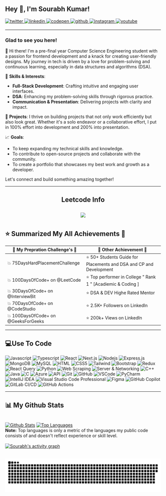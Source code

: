 ## Hey 👋, I'm Sourabh Kumar!

<a href="https://twitter.com/_sourabhhh_" target="_blank">
  <img src="https://img.shields.io/badge/twitter-%2300acee.svg?&style=for-the-badge&logo=twitter&logoColor=white" alt="twitter" style="margin-bottom: 5px;" />
</a>
<a href="https://www.linkedin.com/in/sourabh-kumar-mahuvar-b62404253/" target="_blank">
  <img src="https://img.shields.io/badge/linkedin-%231E77B5.svg?&style=for-the-badge&logo=linkedin&logoColor=white" alt="linkedin" style="margin-bottom: 5px;" />
</a>
<a href="https://codepen.io/Sourabh-Kumar-mahuvar" target="_blank">
  <img src="https://img.shields.io/badge/codepen-%23131417.svg?&style=for-the-badge&logo=codepen&logoColor=white" alt="codepen" style="margin-bottom: 5px;" />
</a>
<a href="https://github.com/Sourabhkumar077" target="_blank">
  <img src="https://img.shields.io/badge/github-%2324292e.svg?&style=for-the-badge&logo=github&logoColor=white" alt="github" style="margin-bottom: 5px;" />
</a>
<a href="https://instagram.com/_sourabhhh._" target="_blank">
  <img src="https://img.shields.io/badge/instagram-%23000000.svg?&style=for-the-badge&logo=instagram&logoColor=white" alt="instagram" style="margin-bottom: 5px;" />
</a>
<a href="https://www.youtube.com/@sourabhmahuvar7166" target="_blank">
  <img src="https://img.shields.io/badge/youtube-%23EE4831.svg?&style=for-the-badge&logo=youtube&logoColor=white" alt="youtube" style="margin-bottom: 5px;" />
</a>

---

### Glad to see you here!  

👋 Hi there! I'm a pre-final year Computer Science Engineering student with a passion for frontend development and a knack for creating user-friendly designs. My journey in tech is driven by a love for problem-solving and continuous learning, especially in data structures and algorithms (DSA).

🌟 **Skills & Interests**:
- **Full-Stack Development**: Crafting intuitive and engaging user interfaces.
- **DSA**: Enhancing my problem-solving skills through rigorous practice.
- **Communication & Presentation**: Delivering projects with clarity and impact.

💼 **Projects**:
I thrive on building projects that not only work efficiently but also look great. Whether it's a solo endeavor or a collaborative effort, I put in 100% effort into development and 200% into presentation.

📈 **Goals**:
- To keep expanding my technical skills and knowledge.
- To contribute to open-source projects and collaborate with the community.
- To create a portfolio that showcases my best work and growth as a developer.

Let's connect and build something amazing together!

---
<h2 align="center">Leetcode Info<h2>  
<p align="center">
  
  <img  align=top flex-grow=1 src="https://leetcard.jacoblin.cool/_sourabhhh_?theme=dark&font=Nunito&ext=heatmap" />  
</p>

## ⭐ Summarized My All Achievements 🎉

| 🎯 My Prepration Challenge's 🎯 | 🥇 Other Achievement 🥇 |
|------------------------------------|----------------------------------------|
| 💥 75DaysHardPlacementChallenge  | ⭐ 50+ Students Guide for Placements and DSA and CP and Development | 
| 💥 100DaysOfCode+ on @LeetCode  | ⭐ Top performer in College " Rank 1 " [Acadiemic & Coding ] |
| 💥 30DaysOfCode+ on @InterviewBit |  ⭐ DSA & DEV Highe Rated Mentor  |
| 💥 70DaysOfCode+ on @CodeStudio | ⭐ 2.5K+ Followers on LinkedIn |
| 💥 100DaysOfCode+ on @GeeksForGeeks | ⭐ 200k+ Views on LinkedIn |



---
## 💻Use To Code

![Javascript](https://img.shields.io/badge/Javascript-F0DB4F?style=for-the-badge&labelColor=black&logo=javascript&logoColor=F0DB4F)
![Typescript](https://img.shields.io/badge/Typescript-007acc?style=for-the-badge&labelColor=black&logo=typescript&logoColor=007acc)
![React](https://img.shields.io/badge/-React-61DBFB?style=for-the-badge&labelColor=black&logo=react&logoColor=61DBFB)
![Next.js](https://img.shields.io/badge/next.js-000000?style=for-the-badge&logo=nextdotjs&logoColor=white)
![Nodejs](https://img.shields.io/badge/Nodejs-3C873A?style=for-the-badge&labelColor=black&logo=node.js&logoColor=3C873A)
![Express.js](https://img.shields.io/badge/Express.js-000000?style=for-the-badge&logo=express&logoColor=white)
![MongoDB](https://img.shields.io/badge/MongoDB-4EA94B?style=for-the-badge&logo=mongodb&logoColor=white)
![MySQL](https://img.shields.io/badge/MySQL-lightgrey?logo=mysql&style=for-the-badge&logoColor=white&labelColor=blue)
![HTML](https://img.shields.io/badge/HTML5-E34F26?style=for-the-badge&logo=html5&logoColor=white)
![CSS5](https://img.shields.io/badge/CSS5-1572B6?style=for-the-badge&logo=css3&logoColor=white)
![Tailwind](https://img.shields.io/badge/Tailwind_CSS-092749?style=for-the-badge&logo=tailwindcss&logoColor=06B6D4&labelColor=000000)
![Bootstrap](https://img.shields.io/badge/Bootstrap-563D7C?style=for-the-badge&logo=bootstrap&logoColor=white)
![Redux](https://img.shields.io/badge/Redux-593D88?style=for-the-badge&logo=redux&logoColor=white)
![React Query](https://img.shields.io/badge/-React_Query-FF4154?style=for-the-badge&logo=react%20query&logoColor=white)
![Python](https://img.shields.io/badge/Python-3776AB?style=for-the-badge&logo=python&logoColor=white)
![Web Scraping](https://img.shields.io/badge/Web%20Scraping-4CAF50?style=for-the-badge&logo=googlechrome&logoCo)
![Server & Networking](https://img.shields.io/badge/Server%20&%20Networking-0078D7?style=for-the-badge&logo=windowsserver&logoColor=white)
![C++](https://img.shields.io/badge/C++-00599C?style=for-the-badge&logo=c%2B%2B&logoColor=white)
![Java](https://img.shields.io/badge/Java-007396?style=for-the-badge&logo=java&logoColor=white)
![C](https://img.shields.io/badge/C-00599C?style=for-the-badge&logo=c&logoColor=white)
![Azure](https://img.shields.io/badge/Microsoft_Azure-0089D6?style=for-the-badge&logo=microsoft-azure&logoColor=white)
![API](https://img.shields.io/badge/API-008000?style=for-the-badge)
![Git](https://img.shields.io/badge/Git-F05032?style=for-the-badge&logo=git&logoColor=white)
![GitHub](https://img.shields.io/badge/GitHub-181717?style=for-the-badge&logo=github&logoColor=white)
![VSCode](https://img.shields.io/badge/Visual_Studio-0078d7?style=for-the-badge&logo=visual%20studio&logoColor=white)
![PyCharm](https://img.shields.io/badge/PyCharm-000000?style=for-the-badge&logo=pycharm&logoColor=white)
![IntelliJ IDEA](https://img.shields.io/badge/IntelliJ_IDEA-000000?style=for-the-badge&logo=intellij-idea&logoColor=white)
![Visual Studio Code Professional](https://img.shields.io/badge/VS_Code_Professional-007ACC?style=for-the-badge&logo=visual-studio-code&logoColor=white)
![Figma](https://img.shields.io/badge/Figma-F24E1E?style=for-the-badge&logo=figma&logoColor=white)
![GitHub Copilot](https://img.shields.io/badge/GitHub_Copilot-000000?style=for-the-badge&logo=github&logoColor=white)
![GitLab CI/CD](https://img.shields.io/badge/GitLab_CI%2FCD-FCA121?style=for-the-badge&logo=gitlab&logoColor=white)
![GitHub Actions](https://img.shields.io/badge/GitHub_Actions-2088FF?style=for-the-badge&logo=github-actions&logoColor=white)


---
## 📊 My Github Stats

   <br/>
<a href="https://github.com/Sourabhkumar077/github-readme-stats"><img alt=" Github Stats" src="https://github-readme-stats.vercel.app/api?username=Sourabhkumar077&show_icons=true&count_private=true&theme=react&hide_border=true&bg_color=0D1117" /></a>
  <a href="https://github.com/Sourabhkumar077/github-readme-stats"><img alt=" Top Languages" src="https://github-readme-stats.vercel.app/api/top-langs/?username=Sourabhkumar077&langs_count=8&count_private=true&layout=compact&theme=react&hide_border=true&bg_color=0D1117" /></a>
  <br/>
  <b>Note:</b> Top languages is only a metric of the languages my public code consists of and doesn't reflect experience or skill level.

<br/>
<br/>
<a href="https://github.com/Sourabhkumar077">
  <img alt="Sourabh's activity graph" src="https://github-readme-activity-graph.vercel.app/graph?username=Sourabhkumar077&theme=react-dark" />
</a>
</div>

<br>
<br>

<p align="center">
   <img src="https://github.com/killshotxd/svgIcons/blob/main/github-contribution-grid-snake.svg" alt="snake">
</p>
